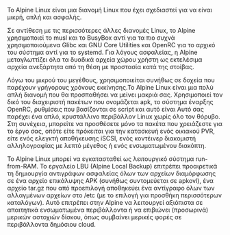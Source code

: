 Το Alpine Linux είναι μια διανομή Linux που έχει σχεδιαστεί για να είναι μικρή, απλή και ασφαλής.


Σε αντίθεση με τις περισσότερες άλλες διανομές Linux, το Alpine χρησιμοποιεί το musl και το BusyBox αντί για 
τα πιο συχνά χρησιμοποιούμενα Glibc και GNU Core Utilities και OpenRC για το αρχικό του σύστημα αντί για το systemd. 
Για λόγους ασφαλείας, η Alpine μεταγλωττίζει όλα τα δυαδικά αρχεία χώρου χρήστη ως εκτελέσιμα αρχεία ανεξάρτητα από τη θέση με προστασία κατά της στοίβας.



Λόγω του μικρού του μεγέθους, χρησιμοποιείται συνήθως σε δοχεία που παρέχουν γρήγορους χρόνους εκκίνησης.Το Alpine Linux είναι μια πολύ απλή διανομή που θα 
προσπαθήσει να μείνει μακριά σας. 
Χρησιμοποιεί τον δικό του διαχειριστή πακέτων που ονομάζεται apk, το σύστημα έναρξης OpenRC, ρυθμίσεις που βασίζονται σε script και αυτό είναι 
Αυτό σας παρέχει ένα απλό, κρυστάλλινο περιβάλλον Linux χωρίς όλο τον θόρυβο. Στη συνέχεια, μπορείτε να προσθέσετε μόνο τα πακέτα που χρειάζεστε για το έργο σας, 
οπότε είτε πρόκειται για την κατασκευή ενός οικιακού PVR, είτε ενός ελεγκτή αποθήκευσης iSCSI, ενός κοντέινερ διακομιστή αλληλογραφίας με λεπτό μέγεθος ή ενός 
ενσωματωμένου διακόπτη.


Το Alpine Linux μπορεί να εγκατασταθεί ως λειτουργικό σύστημα run-from-RAM. Το εργαλείο LBU (Alpine Local Backup) επιτρέπει προαιρετικά τη δημιουργία
αντιγράφων ασφαλείας όλων των αρχείων διαμόρφωσης σε ένα αρχείο επικάλυψης APK (συνήθως συντομεύεται σε apkovl), ένα αρχείο tar.gz που από προεπιλογή αποθηκεύει 
ένα αντίγραφο όλων των αλλαγμένων αρχείων στο /etc (με το επιλογή για προσθήκη περισσότερων καταλόγων). Αυτό επιτρέπει στην Alpine να λειτουργεί αξιόπιστα σε 
απαιτητικά ενσωματωμένα περιβάλλοντα ή να επιβιώνει (προσωρινά) μερικών αστοχιών δίσκου, όπως συμβαίνει μερικές φορές σε περιβάλλοντα δημόσιου cloud.
